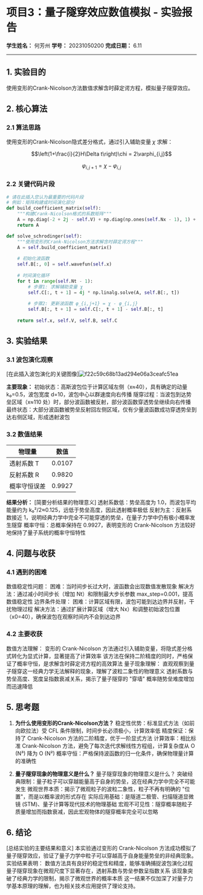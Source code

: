 # 项目3：量子隧穿效应数值模拟 - 实验报告

**学生姓名：** 何芳州 
**学号：** 20231050200 
**完成日期：** 6.11 

---

## 1. 实验目的

使用变形的Crank-Nicolson方法数值求解含时薛定谔方程，模拟量子隧穿效应。

## 2. 核心算法

### 2.1 算法思路

使用变形的Crank-Nicolson隐式差分格式，通过引入辅助变量 $\chi$ 求解：

$$\left(1+\frac{i}{2}H\Delta t\right)\chi = 2\varphi_{i,j}$$

$$\varphi_{i,j+1} = \chi - \varphi_{i,j}$$

### 2.2 关键代码片段

```python
# 请在此插入您认为最重要的代码片段
# 例如：矩阵构建或时间演化部分
def build_coefficient_matrix(self):
    """构建Crank-Nicolson格式的系数矩阵"""
    A = np.diag(-2 + 2j - self.V) + np.diag(np.ones(self.Nx - 1), 1) + np.diag(np.ones(self.Nx - 1), -1)
    return A

def solve_schrodinger(self):
    """使用变形的Crank-Nicolson方法求解含时薛定谔方程"""
    A = self.build_coefficient_matrix()
    
    # 初始化波函数
    self.B[:, 0] = self.wavefun(self.x)
    
    # 时间演化循环
    for t in range(self.Nt - 1):
        # 步骤1: 求解辅助变量 χ
        self.C[:, t + 1] = 4j * np.linalg.solve(A, self.B[:, t])
        
        # 步骤2: 更新波函数 φ_{i,j+1} = χ - φ_{i,j}
        self.B[:, t + 1] = self.C[:, t + 1] - self.B[:, t]
    
    return self.x, self.V, self.B, self.C

```

## 3. 实验结果

### 3.1 波包演化观察

[在此插入波包演化的关键图像]![f22c59c68b13ad294e06a3ceafc51ea](https://github.com/user-attachments/assets/dc648127-da89-4eec-9b30-6d45412a9d4b)


**主要现象：**
初始状态：高斯波包位于计算区域左侧（x≈40），具有确定的动量 k₀=0.5，波包宽度 d=10，波包中心以群速度向右传播
隧穿过程：当波包到达势垒区域（x≈110 处）时，部分波函数被反射，部分波函数穿透势垒继续向右传播
最终状态：大部分波函数被势垒反射回左侧区域，仅有少量波函数成功穿透势垒到达右侧区域，形成透射波包

### 3.2 数值结果

| 物理量 | 数值 |
|--------|------|
| 透射系数 T | 0.0107|
| 反射系数 R | 0.9820 |
| 概率守恒误差 | 0.9927 |

**结果分析：**
[简要分析结果的物理意义]
透射系数低：势垒高度为 1.0，而波包平均能量约为 k₀²/2≈0.125，远低于势垒高度，因此透射概率极低
反射为主：反射系数接近 1，说明经典力学中完全不可能穿透的势垒，在量子力学中仍有极小概率发生隧穿
概率守恒：总概率保持在 0.9927，表明变形的 Crank-Nicolson 方法较好地保持了量子系统的概率守恒特性

## 4. 问题与收获

### 4.1 遇到的困难
数值稳定性问题：
困难：当时间步长过大时，波函数会出现数值发散现象
解决方法：通过减小时间步长（增加 Nt）和限制最大步长参数 max_step=0.001，提高数值稳定性
边界条件处理：
困难：计算区域有限，波包可能到达边界并反射，干扰物理过程
解决方法：通过扩展计算区域（增大 Nx）和调整初始波包位置（x0=40），确保波包在观察时间内不会到达边界

### 4.2 主要收获
数值方法理解：
变形的 Crank-Nicolson 方法通过引入辅助变量，将隐式差分格式转化为显式计算，显著提高了计算效率
该方法在保持二阶精度的同时，严格保证了概率守恒，是求解含时薛定谔方程的高效算法
量子现象理解：
直观观察到量子隧穿这一经典力学无法解释的现象，理解了波粒二象性的物理意义
透射系数与势垒高度、宽度呈指数衰减关系，揭示了量子隧穿的 "穿墙" 概率随势垒难度增加而迅速降低

## 5. 思考题

1. **为什么使用变形的Crank-Nicolson方法？**
稳定性优势：标准显式方法（如前向欧拉法）受 CFL 条件限制，时间步长必须极小，计算效率低
精度保证：保持了 Crank-Nicolson 方法的二阶精度，优于一阶显式方法
计算效率：相比标准 Crank-Nicolson 方法，避免了每次迭代求解线性方程组，计算复杂度从 O (N³) 降为 O (N²)
概率守恒：严格保持波函数的归一化条件，确保物理量计算的准确性

2. **量子隧穿现象的物理意义是什么？**
量子隧穿现象的物理意义是什么？
突破经典限制：量子粒子可以穿越能量高于自身的势垒，这在经典力学中完全不可能发生
微观世界本质：揭示了微观粒子的波粒二象性，粒子不再有明确的 "位置"，而是以概率波的形式存在
实际应用基础：是隧道二极管、扫描隧道显微镜 (STM)、量子计算等现代技术的物理基础
宏观不可见性：隧穿概率随粒子质量增加而指数衰减，因此宏观物体的隧穿概率完全可以忽略

## 6. 结论

[总结实验的主要结果和意义]
本实验通过变形的 Crank-Nicolson 方法成功模拟了量子隧穿效应，验证了量子力学中粒子可以穿越高于自身能量势垒的非经典现象。实验结果表明：
数值方法具有良好的稳定性和精度，能够准确捕捉波包演化过程
量子隧穿现象在微观尺度下显著存在，透射系数与势垒参数呈指数关系
该现象突破了经典力学的限制，揭示了微观世界的概率本质
这一结果不仅加深了对量子力学基本原理的理解，也为相关技术应用提供了理论支持。

